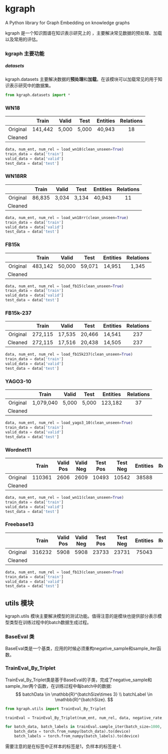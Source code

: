# kgraph
A Python library for Graph Embedding on knowledge graphs


kgraph 是一个知识图谱在知识表示研究上的 ，主要解决常见数据的预处理、加载以及常用的评估。

### kgraph 主要功能

##### datasets
kgraph.datasets 主要解决数据的**预处理**和**加载**。在该模块可以加载常见的用于知识表示研究中的数据集。



```python
from kgraph.datasets import *
```



### WN18

|          |  Train  | Valid | Test  | Entities | Relations |
| :------: | :-----: | :---: | :---: | :------: | :-------: |
| Original | 141,442 | 5,000 | 5,000 |  40,943  |    18     |
| Cleaned  |         |       |       |          |           |



```python
data, num_ent, num_rel = load_wn18(clean_unseen=True)
train_data = data['train']
valid_data = data['valid']
test_data = data['test']
```



### WN18RR

|          | Train  | Valid | Test  | Entities | Relations |
| :------: | :----: | :---: | :---: | :------: | :-------: |
| Original | 86,835 | 3,034 | 3,134 |  40,943  |    11     |
| Cleaned  |        |       |       |          |           |



```python
data, num_ent, num_rel = load_wn18rr(clean_unseen=True)
train_data = data['train']
valid_data = data['valid']
test_data = data['test']
```



### FB15k

|          |  Train  | Valid  |  Test  | Entities | Relations |
| :------: | :-----: | :----: | :----: | :------: | :-------: |
| Original | 483,142 | 50,000 | 59,071 |  14,951  |   1,345   |
| Cleaned  |         |        |        |          |           |



```python
data, num_ent, num_rel = load_fb15(clean_unseen=True)
train_data = data['train']
valid_data = data['valid']
test_data = data['test']
```



### FB15k-237

|          |  Train  | Valid  |  Test  | Entities | Relations |
| :------: | :-----: | :----: | :----: | :------: | :-------: |
| Original | 272,115 | 17,535 | 20,466 |  14,541  |    237    |
| Cleaned  | 272,115 | 17,516 | 20,438 |  14,505  |    237    |



```python
data, num_ent, num_rel = load_fb15k237(clean_unseen=True)
train_data = data['train']
valid_data = data['valid']
test_data = data['test']
```



### YAGO3-10

|          |   Train   | Valid | Test  | Entities | Relations |
| :------: | :-------: | :---: | :---: | :------: | :-------: |
| Original | 1,079,040 | 5,000 | 5,000 | 123,182  |    37     |
| Cleaned  |           |       |       |          |           |



```python
data, num_ent, num_rel = load_yago3_10(clean_unseen=True)
train_data = data['train']
valid_data = data['valid']
test_data = data['test']
```



### Wordnet11

|          | Train  | Valid Pos | Valid Neg | Test Pos | Test Neg | Entities | Relations |
| :------: | :----: | :-------: | :-------: | :------: | :------: | :------: | :-------: |
| Original | 110361 |   2606    |   2609    |  10493   |  10542   |  38588   |    11     |
| Cleaned  |        |           |           |          |          |          |           |



```python
data, num_ent, num_rel = load_wn11(clean_unseen=True)
train_data = data['train']
valid_data = data['valid']
test_data = data['test']
```



### Freebase13

|          | Train  | Valid Pos | Valid Neg | Test Pos | Test Neg | Entities | Relations |
| :------: | :----: | :-------: | :-------: | :------: | :------: | :------: | :-------: |
| Original | 316232 |   5908    |   5908    |  23733   |  23731   |  75043   |    13     |
| Cleaned  |        |           |           |          |          |          |           |



```python
data, num_ent, num_rel = load_fb13(clean_unseen=True)
train_data = data['train']
valid_data = data['valid']
test_data = data['test']
```



## utils 模块

kgraph.utils 模块主要解决模型的测试功能。值得注意的是模块也提供部分表示模型类型在训练过程中的batch数据生成过程。



### BaseEval 类

BaseEval类是一个基类，应用的时候必须重构negative_sample和sample_iter函数。



### TrainEval_By_Triplet

TrainEval_By_Triplet类是基于BaseEval的子类，完成了negative_sample和sample_iter两个函数，在训练过程中每batch中的数据:
$$
batchData \in \mathbb{R}^{batchSize\times 3} \\
batchLabel \in \mathbb{R}^{batchSize}.
$$

```python
from kgraph.utils import TrainEval_By_Triplet

trainEval = TrainEval_By_Triplet(num_ent, num_rel, data, negative_rate, batch_size)

for batch_data, batch_labels in trainEval.sample_iter(batch_size=1000, negative_rate=1):
    batch_data = torch.from_numpy(batch_data).to(device)
    batch_labels = torch.from_numpy(batch_labels).to(device)
```

需要注意的是在标签中正样本的标签是1，负样本的标签是-1.